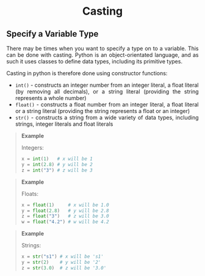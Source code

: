 <div align="justify">

# <div align="center">Casting</div>

## Specify a Variable Type
There may be times when you want to specify a type on to a variable. This can be done with casting. Python is an object-orientated language, and as such it uses classes to define data types, including its primitive types.

Casting in python is therefore done using constructor functions:

- `int()` - constructs an integer number from an integer literal, a float literal (by removing all decimals), or a string literal (providing the string represents a whole number)
- `float()` - constructs a float number from an integer literal, a float literal or a string literal (providing the string represents a float or an integer)
- `str()` - constructs a string from a wide variety of data types, including strings, integer literals and float literals

> __Example__
>
> Integers:
>
> ```py
> x = int(1)   # x will be 1
> y = int(2.8) # y will be 2
> z = int("3") # z will be 3
> ```

> __Example__
>
> Floats:
>
> ```py
> x = float(1)     # x will be 1.0
> y = float(2.8)   # y will be 2.8
> z = float("3")   # z will be 3.0
> w = float("4.2") # w will be 4.2
> ```

> __Example__
>
> Strings:
>
> ```py
> x = str("s1") # x will be 's1'
> y = str(2)    # y will be '2'
> z = str(3.0)  # z will be '3.0'
> ```

</div>